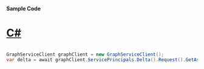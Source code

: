 #### Sample Code
# [C#](#tab/Csharp)

```C#

GraphServiceClient graphClient = new GraphServiceClient();
var delta = await graphClient.ServicePrincipals.Delta().Request().GetAsync();

```
